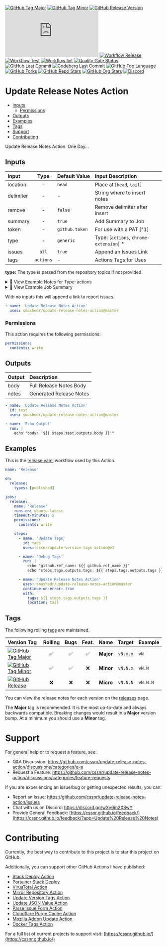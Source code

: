 [![GitHub Tag Major](https://img.shields.io/github/v/tag/smashedr/update-release-notes-action?sort=semver&filter=!v*.*&logo=git&logoColor=white&labelColor=585858&label=%20)](https://github.com/smashedr/update-release-notes-action/tags)
[![GitHub Tag Minor](https://img.shields.io/github/v/tag/smashedr/update-release-notes-action?sort=semver&filter=!v*.*.*&logo=git&logoColor=white&labelColor=585858&label=%20)](https://github.com/smashedr/update-release-notes-action/tags)
[![GitHub Release Version](https://img.shields.io/github/v/release/smashedr/update-release-notes-action?logo=git&logoColor=white&label=latest)](https://github.com/smashedr/update-release-notes-action/releases/latest)
[![GitHub Dist Size](https://img.shields.io/github/size/smashedr/update-release-notes-action/dist%2Findex.js?label=dist%20size)](https://github.com/smashedr/update-release-notes-action/blob/master/src/index.js)
[![Workflow Release](https://img.shields.io/github/actions/workflow/status/smashedr/update-release-notes-action/release.yaml?logo=github&label=release)](https://github.com/smashedr/update-release-notes-action/actions/workflows/release.yaml)
[![Workflow Test](https://img.shields.io/github/actions/workflow/status/smashedr/update-release-notes-action/test.yaml?logo=github&label=test)](https://github.com/smashedr/update-release-notes-action/actions/workflows/test.yaml)
[![Workflow lint](https://img.shields.io/github/actions/workflow/status/smashedr/update-release-notes-action/lint.yaml?logo=github&label=lint)](https://github.com/smashedr/update-release-notes-action/actions/workflows/lint.yaml)
[![Quality Gate Status](https://sonarcloud.io/api/project_badges/measure?project=smashedr_update-release-notes-action&metric=alert_status)](https://sonarcloud.io/summary/new_code?id=smashedr_update-release-notes-action)
[![GitHub Last Commit](https://img.shields.io/github/last-commit/smashedr/update-release-notes-action?logo=github&label=updated)](https://github.com/smashedr/update-release-notes-action/graphs/commit-activity)
[![Codeberg Last Commit](https://img.shields.io/gitea/last-commit/shaner/update-release-notes-action/master?gitea_url=https%3A%2F%2Fcodeberg.org%2F&logo=codeberg&logoColor=white&label=updated)](https://codeberg.org/shaner/update-release-notes-action)
[![GitHub Top Language](https://img.shields.io/github/languages/top/smashedr/update-release-notes-action?logo=htmx)](https://github.com/smashedr/update-release-notes-action)
[![GitHub Forks](https://img.shields.io/github/forks/smashedr/update-release-notes-action?style=flat&logo=github)](https://github.com/smashedr/update-release-notes-action/forks)
[![GitHub Repo Stars](https://img.shields.io/github/stars/smashedr/update-release-notes-action?style=flat&logo=github)](https://github.com/smashedr/update-release-notes-action/stargazers)
[![GitHub Org Stars](https://img.shields.io/github/stars/cssnr?style=flat&logo=github&label=org%20stars)](https://cssnr.github.io/)
[![Discord](https://img.shields.io/discord/899171661457293343?logo=discord&logoColor=white&label=discord&color=7289da)](https://discord.gg/wXy6m2X8wY)

# Update Release Notes Action

- [Inputs](#Inputs)
  - [Permissions](#Permissions)
- [Outputs](#Outputs)
- [Examples](#Examples)
- [Tags](#Tags)
- [Support](#Support)
- [Contributing](#Contributing)

Update Release Notes Action. One Day...

## Inputs

| Input     |   Type    | Default&nbsp;Value | Input&nbsp;Description                   |
| :-------- | :-------: | :----------------- | :--------------------------------------- |
| location  |     -     | `head`             | Place at [`head`, `tail`]                |
| delimiter |     -     | -                  | String where to insert notes             |
| remove    |     -     | `false`            | Remove delimiter after insert            |
| summary   |     -     | `true`             | Add Summary to Job                       |
| token     |     -     | `github.token`     | For use with a PAT [^1]                  |
| type      |     -     | `generic`          | Type: [`actions`, `chrome-extension`] \* |
| issues    |   `all`   | `true`             | Append an Issues Link                    |
| tags      | `actions` | -                  | Actions Tags for Uses                    |

**type:** The type is parsed from the repository topics if not provided.

<details><summary>👀 View Example Notes for Type: actions</summary>

---

🚀 Use this release with tags:

```text
smashedr/test-workflows@v1
smashedr/test-workflows@v1.0
smashedr/test-workflows@v1.0.2
```

❤️ Please [report any issues](https://github.com/smashedr/test-workflows/issues) you find.

---

</details>

<details><summary>👀 View Example Job Summary</summary>

---

🚀 We Did It Red It!

<details><summary>Release Notes</summary>

---

**Full Changelog**: https://github.com/smashedr/test-workflows/compare/v1.0.1...v1.0.2

🚀 Use the latest version with one of these tags:

```text
smashedr/test-workflows@v1
smashedr/test-workflows@v1.0
smashedr/test-workflows@v1.0.2
```

❤️ Please [report any issues](https://github.com/smashedr/test-workflows/issues) you encounter...

---

</details>
<details><summary>Config</summary><pre lang="yaml"><code>type: "actions"
tags: ["v1","v1.0","v1.0.2"]
location: "tail"
delimiter: ""
remove: false
summary: true
release_id: 205787094
tag_name: "v1.0.2"
repo: {"owner":"smashedr","repo":"test-workflows"}</code></pre>
</details>

---

</details>

With no inputs this will append a link to report issues.

```yaml
- name: 'Update Release Notes Action'
  uses: smashedr/update-release-notes-action@master
```

### Permissions

This action requires the following permissions:

```yaml
permissions:
  contents: write
```

## Outputs

| Output | Description             |
| :----- | :---------------------- |
| body   | Full Release Notes Body |
| notes  | Generated Release Notes |

```yaml
- name: 'Update Release Notes Action'
  id: test
  uses: smashedr/update-release-notes-action@master

- name: 'Echo Output'
  run: |
    echo "body: '${{ steps.test.outputs.body }}'"
```

## Examples

This is the [release.yaml](.github/workflows/release.yaml) workflow used by this Action.

```yaml
name: 'Release'

on:
  release:
    types: [published]

jobs:
  release:
    name: 'Release'
    runs-on: ubuntu-latest
    timeout-minutes: 5
    permissions:
      contents: write

    steps:
      - name: 'Update Tags'
        id: tags
        uses: cssnr/update-version-tags-action@v1

      - name: 'Debug Tags'
        run: |
          echo "github.ref_name: ${{ github.ref_name }}"
          echo "steps.tags.outputs.tags: ${{ steps.tags.outputs.tags }}"

      - name: 'Update Release Notes Action'
        uses: smashedr/update-release-notes-action@master
        continue-on-error: true
        with:
          tags: ${{ steps.tags.outputs.tags }}
          location: tail
```

## Tags

The following rolling [tags](https://github.com/smashedr/update-release-notes-action/tags) are maintained.

| Version&nbsp;Tag                                                                                                                                                                                                                             | Rolling | Bugs | Feat. |   Name    |  Target  | Example  |
| :------------------------------------------------------------------------------------------------------------------------------------------------------------------------------------------------------------------------------------------- | :-----: | :--: | :---: | :-------: | :------: | :------- |
| [![GitHub Tag Major](https://img.shields.io/github/v/tag/smashedr/update-release-notes-action?sort=semver&filter=!v*.*&style=for-the-badge&label=%20&color=44cc10)](https://github.com/smashedr/update-release-notes-action/releases/latest) |   ✅    |  ✅  |  ✅   | **Major** | `vN.x.x` | `vN`     |
| [![GitHub Tag Minor](https://img.shields.io/github/v/tag/smashedr/update-release-notes-action?sort=semver&filter=!v*.*.*&style=for-the-badge&label=%20&color=blue)](https://github.com/smashedr/update-release-notes-action/releases/latest) |   ✅    |  ✅  |  ❌   | **Minor** | `vN.N.x` | `vN.N`   |
| [![GitHub Release](https://img.shields.io/github/v/release/smashedr/update-release-notes-action?style=for-the-badge&label=%20&color=red)](https://github.com/smashedr/update-release-notes-action/releases/latest)                           |   ❌    |  ❌  |  ❌   | **Micro** | `vN.N.N` | `vN.N.N` |

You can view the release notes for each version on the [releases](https://github.com/cssnr/cloudflare-purge-cache-action/releases) page.

The **Major** tag is recommended. It is the most up-to-date and always backwards compatible.
Breaking changes would result in a **Major** version bump. At a minimum you should use a **Minor** tag.

# Support

For general help or to request a feature, see:

- Q&A Discussion: https://github.com/cssnr/update-release-notes-action/discussions/categories/q-a
- Request a Feature: https://github.com/cssnr/update-release-notes-action/discussions/categories/feature-requests

If you are experiencing an issue/bug or getting unexpected results, you can:

- Report an Issue: https://github.com/cssnr/update-release-notes-action/issues
- Chat with us on Discord: https://discord.gg/wXy6m2X8wY
- Provide General Feedback: [https://cssnr.github.io/feedback/](https://cssnr.github.io/feedback/?app=Update%20Release%20Notes)

# Contributing

Currently, the best way to contribute to this project is to star this project on GitHub.

Additionally, you can support other GitHub Actions I have published:

- [Stack Deploy Action](https://github.com/cssnr/stack-deploy-action?tab=readme-ov-file#readme)
- [Portainer Stack Deploy](https://github.com/cssnr/portainer-stack-deploy-action?tab=readme-ov-file#readme)
- [VirusTotal Action](https://github.com/cssnr/virustotal-action?tab=readme-ov-file#readme)
- [Mirror Repository Action](https://github.com/cssnr/mirror-repository-action?tab=readme-ov-file#readme)
- [Update Version Tags Action](https://github.com/cssnr/update-version-tags-action?tab=readme-ov-file#readme)
- [Update JSON Value Action](https://github.com/cssnr/update-json-value-action?tab=readme-ov-file#readme)
- [Parse Issue Form Action](https://github.com/cssnr/parse-issue-form-action?tab=readme-ov-file#readme)
- [Cloudflare Purge Cache Action](https://github.com/cssnr/cloudflare-purge-cache-action?tab=readme-ov-file#readme)
- [Mozilla Addon Update Action](https://github.com/cssnr/mozilla-addon-update-action?tab=readme-ov-file#readme)
- [Docker Tags Action](https://github.com/cssnr/docker-tags-action?tab=readme-ov-file#readme)

For a full list of current projects to support visit: [https://cssnr.github.io/](https://cssnr.github.io/)
